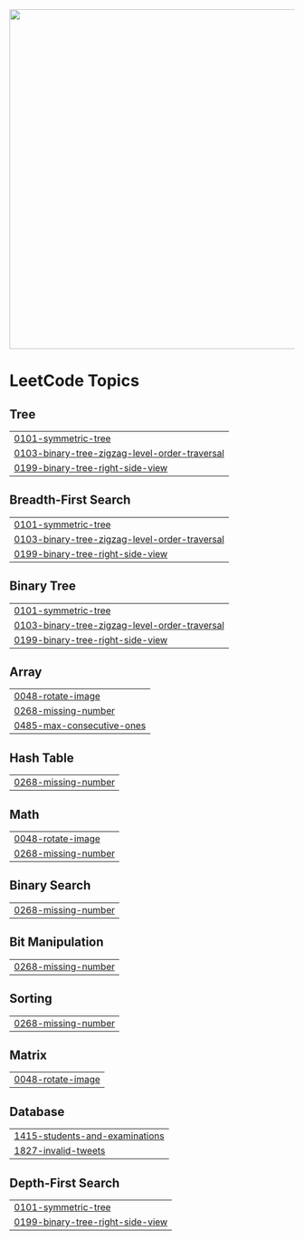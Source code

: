 <img src="https://readmecodegen.vercel.app/api/leetcode-stats/DSC_27?theme=gradient&acceptance=false&reputation=false" width="600" />


<!---LeetCode Topics Start-->
# LeetCode Topics
## Tree
|  |
| ------- |
| [0101-symmetric-tree](https://github.com/DheerajSChauhan/dsc-is-coding-wooW-/tree/master/0101-symmetric-tree) |
| [0103-binary-tree-zigzag-level-order-traversal](https://github.com/DheerajSChauhan/dsc-is-coding-wooW-/tree/master/0103-binary-tree-zigzag-level-order-traversal) |
| [0199-binary-tree-right-side-view](https://github.com/DheerajSChauhan/dsc-is-coding-wooW-/tree/master/0199-binary-tree-right-side-view) |
## Breadth-First Search
|  |
| ------- |
| [0101-symmetric-tree](https://github.com/DheerajSChauhan/dsc-is-coding-wooW-/tree/master/0101-symmetric-tree) |
| [0103-binary-tree-zigzag-level-order-traversal](https://github.com/DheerajSChauhan/dsc-is-coding-wooW-/tree/master/0103-binary-tree-zigzag-level-order-traversal) |
| [0199-binary-tree-right-side-view](https://github.com/DheerajSChauhan/dsc-is-coding-wooW-/tree/master/0199-binary-tree-right-side-view) |
## Binary Tree
|  |
| ------- |
| [0101-symmetric-tree](https://github.com/DheerajSChauhan/dsc-is-coding-wooW-/tree/master/0101-symmetric-tree) |
| [0103-binary-tree-zigzag-level-order-traversal](https://github.com/DheerajSChauhan/dsc-is-coding-wooW-/tree/master/0103-binary-tree-zigzag-level-order-traversal) |
| [0199-binary-tree-right-side-view](https://github.com/DheerajSChauhan/dsc-is-coding-wooW-/tree/master/0199-binary-tree-right-side-view) |
## Array
|  |
| ------- |
| [0048-rotate-image](https://github.com/DheerajSChauhan/dsc-is-coding-wooW-/tree/master/0048-rotate-image) |
| [0268-missing-number](https://github.com/DheerajSChauhan/dsc-is-coding-wooW-/tree/master/0268-missing-number) |
| [0485-max-consecutive-ones](https://github.com/DheerajSChauhan/dsc-is-coding-wooW-/tree/master/0485-max-consecutive-ones) |
## Hash Table
|  |
| ------- |
| [0268-missing-number](https://github.com/DheerajSChauhan/dsc-is-coding-wooW-/tree/master/0268-missing-number) |
## Math
|  |
| ------- |
| [0048-rotate-image](https://github.com/DheerajSChauhan/dsc-is-coding-wooW-/tree/master/0048-rotate-image) |
| [0268-missing-number](https://github.com/DheerajSChauhan/dsc-is-coding-wooW-/tree/master/0268-missing-number) |
## Binary Search
|  |
| ------- |
| [0268-missing-number](https://github.com/DheerajSChauhan/dsc-is-coding-wooW-/tree/master/0268-missing-number) |
## Bit Manipulation
|  |
| ------- |
| [0268-missing-number](https://github.com/DheerajSChauhan/dsc-is-coding-wooW-/tree/master/0268-missing-number) |
## Sorting
|  |
| ------- |
| [0268-missing-number](https://github.com/DheerajSChauhan/dsc-is-coding-wooW-/tree/master/0268-missing-number) |
## Matrix
|  |
| ------- |
| [0048-rotate-image](https://github.com/DheerajSChauhan/dsc-is-coding-wooW-/tree/master/0048-rotate-image) |
## Database
|  |
| ------- |
| [1415-students-and-examinations](https://github.com/DheerajSChauhan/dsc-is-coding-wooW-/tree/master/1415-students-and-examinations) |
| [1827-invalid-tweets](https://github.com/DheerajSChauhan/dsc-is-coding-wooW-/tree/master/1827-invalid-tweets) |
## Depth-First Search
|  |
| ------- |
| [0101-symmetric-tree](https://github.com/DheerajSChauhan/dsc-is-coding-wooW-/tree/master/0101-symmetric-tree) |
| [0199-binary-tree-right-side-view](https://github.com/DheerajSChauhan/dsc-is-coding-wooW-/tree/master/0199-binary-tree-right-side-view) |
<!---LeetCode Topics End-->